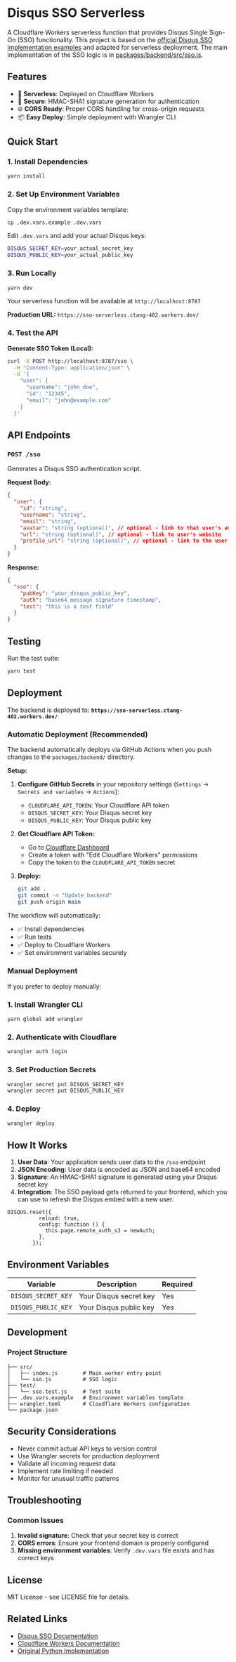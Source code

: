 # Disqus SSO Serverless

A Cloudflare Workers serverless function that provides Disqus Single Sign-On (SSO) functionality. This project is based on the [official Disqus SSO implementation examples](https://github.com/disqus/DISQUS-API-Recipes/blob/master/sso/) and adapted for serverless deployment.  The main implementation of the SSO logic is in [packages/backend/src/sso.js](https://github.com/disqus/sso-demo/blob/main/packages/backend/src/sso.js).

## Features

- 🚀 **Serverless**: Deployed on Cloudflare Workers
- 🔐 **Secure**: HMAC-SHA1 signature generation for authentication
- 🌐 **CORS Ready**: Proper CORS handling for cross-origin requests
- 📦 **Easy Deploy**: Simple deployment with Wrangler CLI

## Quick Start

### 1. Install Dependencies

```bash
yarn install
```

### 2. Set Up Environment Variables

Copy the environment variables template:

```bash
cp .dev.vars.example .dev.vars
```

Edit `.dev.vars` and add your actual Disqus keys:

```bash
DISQUS_SECRET_KEY=your_actual_secret_key
DISQUS_PUBLIC_KEY=your_actual_public_key
```

### 3. Run Locally

```bash
yarn dev
```

Your serverless function will be available at `http://localhost:8787`

**Production URL:** `https://sso-serverless.ctang-402.workers.dev/`

### 4. Test the API
**Generate SSO Token (Local):**
```bash
curl -X POST http://localhost:8787/sso \
  -H "Content-Type: application/json" \
  -d '{
    "user": {
      "username": "john_doe",
      "id": "12345",
      "email": "john@example.com"
    }
  }'
```

## API Endpoints

### `POST /sso`

Generates a Disqus SSO authentication script.

**Request Body:**
```json
{
  "user": {
    "id": "string", 
    "username": "string",
    "email": "string",
    "avatar": "string (optional)", // optional - link to that user's avatar. Note: URL must be less than 200 characters and must end in a valid image extension (e.g., .jpg, .png)
    "url": "string (optional)", // optional - link to user's website
    "profile_url": "string (optional)", // optional - link to the user's profile that exists on the site's own domain. This is only used if the SSO integration is linking out to user profiles that exist on the site's own domain, rather than the Disqus profile.
  }
}
```

**Response:**
```json
{
  "sso": {
    "pubKey": "your_disqus_public_key",
    "auth": "base64_message signature timestamp",
    "test": "this is a test field"
  }
}
```

## Testing

Run the test suite:

```bash
yarn test
```

## Deployment

The backend is deployed to: **`https://sso-serverless.ctang-402.workers.dev/`**

### Automatic Deployment (Recommended)

The backend automatically deploys via GitHub Actions when you push changes to the `packages/backend/` directory.

**Setup:**

1. **Configure GitHub Secrets** in your repository settings (`Settings` → `Secrets and variables` → `Actions`):
   - `CLOUDFLARE_API_TOKEN`: Your Cloudflare API token
   - `DISQUS_SECRET_KEY`: Your Disqus secret key
   - `DISQUS_PUBLIC_KEY`: Your Disqus public key

2. **Get Cloudflare API Token:**
   - Go to [Cloudflare Dashboard](https://dash.cloudflare.com/profile/api-tokens)
   - Create a token with "Edit Cloudflare Workers" permissions
   - Copy the token to the `CLOUDFLARE_API_TOKEN` secret

3. **Deploy:**
   ```bash
   git add .
   git commit -m "Update backend"
   git push origin main
   ```

The workflow will automatically:
- ✅ Install dependencies
- ✅ Run tests
- ✅ Deploy to Cloudflare Workers
- ✅ Set environment variables securely

### Manual Deployment

If you prefer to deploy manually:

### 1. Install Wrangler CLI

```bash
yarn global add wrangler
```

### 2. Authenticate with Cloudflare

```bash
wrangler auth login
```

### 3. Set Production Secrets

```bash
wrangler secret put DISQUS_SECRET_KEY
wrangler secret put DISQUS_PUBLIC_KEY
```

### 4. Deploy

```bash
wrangler deploy
```

## How It Works

1. **User Data**: Your application sends user data to the `/sso` endpoint
2. **JSON Encoding**: User data is encoded as JSON and base64 encoded
3. **Signature**: An HMAC-SHA1 signature is generated using your Disqus secret key
4. **Integration**: The SSO payload gets returned to your frontend, which you can use to refresh the Disqus embed with a new user.

```
DISQUS.reset({
          reload: true,
          config: function () {
            this.page.remote_auth_s3 = newAuth;
          },
        });
```

## Environment Variables

| Variable | Description | Required |
|----------|-------------|----------|
| `DISQUS_SECRET_KEY` | Your Disqus secret key | Yes |
| `DISQUS_PUBLIC_KEY` | Your Disqus public key | Yes |

## Development

### Project Structure

```
├── src/
│   ├── index.js        # Main worker entry point
│   └── sso.js          # SSO logic
├── test/
│   └── sso.test.js     # Test suite
├── .dev.vars.example   # Environment variables template
├── wrangler.toml       # Cloudflare Workers configuration
└── package.json
```

## Security Considerations

- Never commit actual API keys to version control
- Use Wrangler secrets for production deployment
- Validate all incoming request data
- Implement rate limiting if needed
- Monitor for unusual traffic patterns

## Troubleshooting

### Common Issues

1. **Invalid signature**: Check that your secret key is correct
2. **CORS errors**: Ensure your frontend domain is properly configured
3. **Missing environment variables**: Verify `.dev.vars` file exists and has correct keys

## License

MIT License - see LICENSE file for details.

## Related Links

- [Disqus SSO Documentation](https://help.disqus.com/en/articles/1717203-single-sign-on)
- [Cloudflare Workers Documentation](https://developers.cloudflare.com/workers/)
- [Original Python Implementation](https://github.com/disqus/DISQUS-API-Recipes/blob/master/sso/python3/sso.py)
